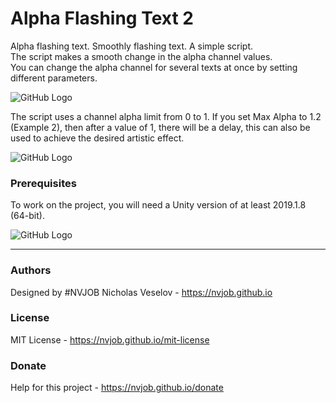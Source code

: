 # Alpha Flashing Text 2

Alpha flashing text. Smoothly flashing text. A simple script.<br>
The script makes a smooth change in the alpha channel values.<br>
You can change the alpha channel for several texts at once by setting different parameters.

![GitHub Logo](https://raw.githubusercontent.com/nvjob/nvjob.github.io/master/repo/unity%20assets/alpha%20flashing%20text%202/20/pic/2.jpg)

The script uses a channel alpha limit from 0 to 1. If you set Max Alpha to 1.2 (Example 2), then after a value of 1, there will be a delay, this can also be used to achieve the desired artistic effect.

![GitHub Logo](https://raw.githubusercontent.com/nvjob/nvjob.github.io/master/repo/unity%20assets/alpha%20flashing%20text%202/20/pic/3.gif)

### Prerequisites

To work on the project, you will need a Unity version of at least 2019.1.8 (64-bit).

![GitHub Logo](https://raw.githubusercontent.com/nvjob/nvjob.github.io/master/repo/unity%20assets/alpha%20flashing%20text%202/20/pic/1.jpg)

-------------------------------------------------------------------

### Authors
Designed by #NVJOB Nicholas Veselov - https://nvjob.github.io

### License
MIT License - https://nvjob.github.io/mit-license

### Donate
Help for this project - https://nvjob.github.io/donate
